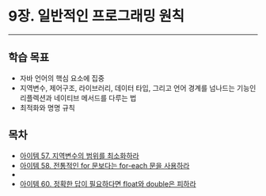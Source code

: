# 9장. 일반적인 프로그래밍 원칙

---

## 학습 목표

- 자바 언어의 핵심 요소에 집중
- 지역변수, 제어구조, 라이브러리, 데이터 타입, 그리고 언어 경계를 넘나드는 기능인 리플렉션과 네이티브 메서드를 다루는 법
- 최적화와 명명 규칙

## 목차

- [아이템 57. 지역변수의 범위를 최소화하라](아이템%2057.%20지역변수의%20범위를%20최소화하라.md)
- [아이템 58. 전통적인 for 문보다는 for-each 문을 사용하라](아이템%2058.%20전통적인%20for%20문보다는%20for-each%20문을%20사용하라.md)
- 
- [아이템 60. 정확한 답이 필요하다면 float와 double은 피하라](아이템%2060.%20정확한%20답이%20필요하다면%20float와%20double은%20피하라.md)